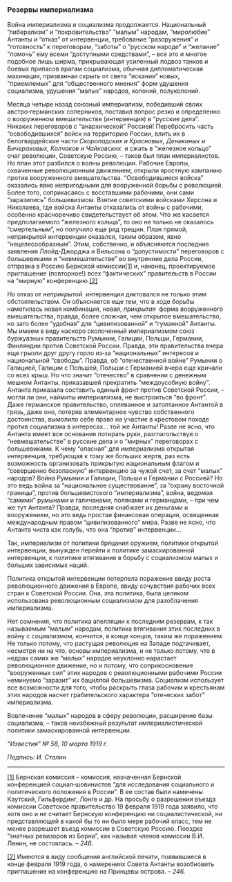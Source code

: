 ### Резервы империализма

Война империализма и социализма продолжается. Национальный “либерализм” и “покровительство” “малым” народам, “миролюбие” Антанты и “отказ” от интервенции, требование “разоружения” и “готовность” к переговорам, “заботы” о “русском народе” и “желание” “помочь” ему всеми “доступными средствами”, – все это и многое подобное лишь ширма, прикрывающая усиленный подвоз танков и боевых припасов врагам социализма, обычная дипломатическая махинация, призванная скрыть от света “искания” новых, “приемлемых” для “общественного мнения” форм удушения социализма, удушения “малых” народов, колоний, полуколоний.

Месяца четыре назад союзный империализм, победивший своих австро‑германских соперников, поставил вопрос резко и определенно о вооруженном вмешательстве (интервенция) в “русские дела”. Никаких переговоров с “анархической” Россией! Перебросить часть “освободившихся” войск на территорию России, влить их в белогвардейские части _Скоропадских и Красновых, Деникиных и Бичераховых, Колчаков и Чайковских_  и сжать в “железное кольцо” очаг революции, Советскую Россию, – таков был план империалистов. Но план этот разбился о волны революции. Рабочие Европы, охваченные революционным движением, открыли яростную кампанию против вооруженного вмешательства. “Освободившиеся войска” оказались явно непригодными для вооруженной борьбы с революцией. Более того, соприкасаясь с восставшими рабочими, они сами “заразились” большевизмом. Взятие советскими войсками Херсона и Николаева, где войска Антанты отказались от войны с рабочими, особенно красноречиво свидетельствует об этом. Что же касается предполагаемого “железного кольца”, то оно не только не оказалось “смертельным”, но получило еще ряд трещин. План прямой, неприкрытой интервенции оказался, таким образом, явно “нецелесообразным”. Этим, собственно, и объясняются последние заявления Ллойд‑Джорджа и Вильсона о “допустимости” переговоров с большевиками и “невмешательстве” во внутренние дела России, отправка в Россию Бернской комиссии[[1]](#_ftn1) и, наконец, проектируемое приглашение (повторное!) всех “фактических” правительств в России на “мирную” конференцию.[[2]](#_ftn2)

Но отказ от _неприкрытой_  интервенции диктовался не только этим обстоятельством. Он объясняется еще тем, что в ходе борьбы наметилась новая комбинация, новая, _прикрытая_  форма вооруженного вмешательства, правда, более сложная, чем открытое вмешательство, но зато более “удобная” для “цивилизованной” и “гуманной” Антанты. Мы имеем в виду наскоро сколоченный империализмом союз буржуазных правительств Румынии, Галиции, Польши, Германии, Финляндии против Советской России. Правда, эти правительства вчера еще грызли друг другу горло из‑за “национальных” интересов и национальной “свободы”. Правда, об “отечественной войне” Румынии о Галицией, Галиции с Польшей, Польши с Германией вчера еще кричали со всех крыш. Но что значит “отечество” в сравнении с денежным мешком Антанты, приказавшей прекратить “междоусобную войну”. Антанта приказала составить единый фронт против Советской России, – могли ли они, наймиты империализма, не выстроиться “во фронт”. Даже германское правительство, оплеванное и затоптанное Антантой в грязь, даже оно, потеряв элементарное чувство собственного достоинства, вымолило себе право на участие в крестовом походе против социализма в интересах… той же Антанты! Разве не ясно, что Антанта имеет все основания потирать руки, разглагольствуя о “невмешательстве” в русские дела и о “мирных” переговорах с большевиками. К чему “опасная” для империализма открытая интервенция, требующая к тому же больших жертв, раз есть возможность организовать прикрытую национальным флагом и “совершенно безопасную” интервенцию за чужой счет, за счет “малых” народов? Война Румынии и Галиции, Польши и Германии с Россией? Но это ведь война за “национальное существование”, за “охрану восточной границы”, против большевистского “империализма”, война, ведомая “самими” румынами и галичанами, поляками и германцами, – при чем же тут Антанта? Правда, последняя снабжает их деньгами и вооружением, но это ведь простая финансовая операция, освященная международным правом “цивилизованного” мира. Разве не ясно, что Антанта чиста как голубь, что она “против” интервенции…

Так, империализм от политики бряцания оружием, политики открытой интервенции, вынужден перейти к политике замаскированной интервенции, к политике втягивания в борьбу с социализмом малых и больших зависимых наций.

Политика открытой интервенции потерпела поражение ввиду роста революционного движения в Европе, ввиду сочувствия рабочих всех стран к Советской России. Она, эта политика, была целиком использована революционным социализмом для разоблачения империализма.

Нет сомнения, что политика апелляции к последним резервам, к так называемым “малым” народам, политика втягивания этих последних в войну с социализмом, кончится, в конце концов, таким же поражением. Не только потому, что растущая революция на Западе подтачивает, несмотря ни на что, основы империализма, и не только потому, что в недрах самих же “малых” народов неуклонно нарастает революционное движение, но и потому, что соприкосновение “вооруженных сил” этих народов с революционными рабочими России неминуемо “заразит” их бациллой большевизма. Социализм использует все возможности для того, чтобы раскрыть глаза рабочим и крестьянам этих народов насчет грабительского характера “отеческих забот” империализма.

Вовлечение “малых” народов в сферу революции, расширение базы социализма, – таков неизбежный результат империалистической политики замаскированной интервенции.

_“Известия” №_ _58, 10 марта 1919_ _г._

_Подпись: И. Сталин_

  

---

[[1]](#_ftnref1) Бернская комиссия – комиссия, назначенная Бернской конференцией социал‑шовинистов “для исследования социального и политического положения в России”. В ее состав были намечены Каутский, Гильфердинг, Лонге и др. На просьбу о разрешении въезда комиссии Советское правительство 19 февраля 1919 года заявило, что хотя оно и не считает Бернскую конференцию ни социалистической, ни представляющей в какой бы то ни было мере рабочий класс, тем не менее разрешает въезд комиссии в Советскую Россию. Поездка “знатных ревизоров из Берна”, как называл членов комиссии В.И. Ленин, не состоялась. – _246._

[[2]](#_ftnref2) Имеются в виду сообщения английской печати, появившиеся в конце февраля 1919 года, о намерениях Совета Антанты возобновить приглашение на конференцию на Принцевы острова. – _246._
